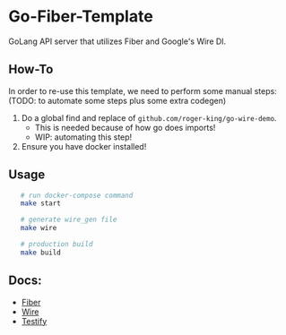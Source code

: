 # Go-Fiber-Template

GoLang API server that utilizes Fiber and Google's Wire DI.

## How-To

In order to re-use this template, we need to perform some manual steps: (TODO: to automate some steps plus some extra codegen)

1. Do a global find and replace of `github.com/roger-king/go-wire-demo`.
   - This is needed because of how go does imports!
   - WIP: automating this step!
2. Ensure you have docker installed!

## Usage

```bash
   # run docker-compose command
   make start

   # generate wire_gen file
   make wire

   # production build
   make build
```

## Docs:

- [Fiber](https://gofiber.io/)
- [Wire](https://github.com/google/wire)
- [Testify](https://github.com/stretchr/testify)
